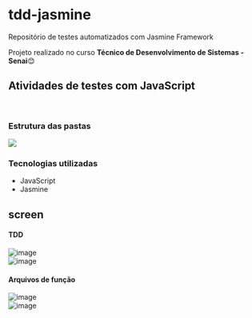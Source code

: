 # tdd-jasmine
Repositório de testes automatizados com Jasmine Framework 
<p>Projeto realizado no curso <b>Técnico de Desenvolvimento de Sistemas - Senai</b>😊</p>

<h2>Atividades de testes com JavaScript</h2>
<br>
<h3>Estrutura das pastas</h3>
<img src="https://user-images.githubusercontent.com/92833379/158917280-cd6abdd5-63c4-4faf-b378-b5a23023fe11.png">


<h3>Tecnologias utilizadas</h3>

<ul>
  <li>JavaScript</li>
  <li>Jasmine</li>
</ul>


<h2>screen</h2>

<h4>TDD</h4>

![image](https://user-images.githubusercontent.com/92833379/158916795-14ca770f-4897-44ed-aff0-727d84c63e9e.png)
<br>
![image](https://user-images.githubusercontent.com/92833379/158916827-7ee5f34a-4b29-4519-a338-154073479c5c.png)
<br>

<h4>Arquivos de função</h4>

![image](https://user-images.githubusercontent.com/92833379/158917058-df2bd8d1-d5de-465e-baa1-2636a627e8cb.png)
<br>
![image](https://user-images.githubusercontent.com/92833379/158917078-e1bc863c-f96c-4cad-9099-380b712e91bb.png)

